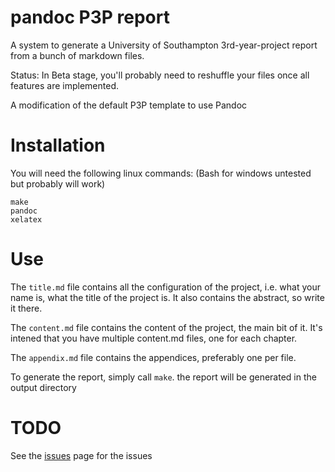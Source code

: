 # pandoc P3P report
A system to generate a University of Southampton 3rd-year-project report from a bunch of markdown files.

Status: In Beta stage, you'll probably need to reshuffle your files once all features are implemented.

A modification of the default P3P template to use Pandoc

# Installation

You will need the following linux commands: (Bash for windows untested but probably will work)

    make
    pandoc
    xelatex


# Use

The `title.md` file contains all the configuration of the project, i.e. what your name is, what the title of the project is. It also contains the abstract, so write it there.

The `content.md` file contains the content of the project, the main bit of it. It's intened that you have multiple content.md files, one for each chapter.

The `appendix.md` file contains the appendices, preferably one per file.

To generate the report, simply call `make`. the report will be generated in the output directory


# TODO
See the [issues](https://github.com/Adimote/pandoc_P3P_report/issues) page for the issues
